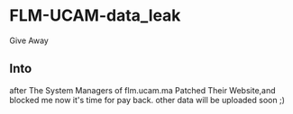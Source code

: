 # FLM-UCAM-data_leak
Give Away
## Into
after The System Managers of flm.ucam.ma  Patched Their Website,and blocked me now it's time for pay back.
other data will be uploaded soon ;)

